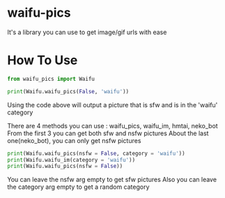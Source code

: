 # waifu-pics

It's a library you can use to get image/gif urls with ease

# How To Use

```py
from waifu_pics import Waifu

print(Waifu.waifu_pics(False, 'waifu'))
```

Using the code above will output a picture that is sfw and is in the 'waifu' category

There are 4 methods you can use : waifu_pics, waifu_im, hmtai, neko_bot
From the first 3 you can get both sfw and nsfw pictures
About the last one(neko_bot), you can only get nsfw pictures

```py
print(Waifu.waifu_pics(nsfw = False, category = 'waifu'))
print(Waifu.waifu_im(category = 'waifu'))
print(Waifu.waifu_pics(nsfw = False))
```
You can leave the nsfw arg empty to get sfw pictures
Also you can leave the category arg empty to get a random category


